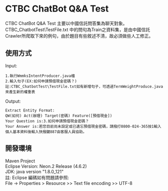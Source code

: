 # CTBC ChatBot Q&A Test
CTBC ChatBot Q&A Test 主要以中國信託問答集為聊天對象。CTBC_ChatbotTest\TestFile.txt 中的問句為Train之資料集，是由中國信託Crawler所爬取下來的例句，由於題目有些敘述不清，故必須做些人工修正。</br>

## 使用方式
Input:</br>
```
1.執行WmmksIntentProducer.java檔
2.輸入句子(EX:如何申請預借現金密碼？)
註:CTBC_ChatbotTest\TestFile.txt如有新增句子，可透過TermWeightProduce.java來產生新的權重表
```
Output:</br>
```
Extract Entity Format:
QW(如何) Act(辦理) Target(密碼) Feature([預借現金]) 
Your Question is:3.如何申請預借現金密碼？
Your Answer is:若您目前尚未設定或已遺忘預借現金密碼，請撥打0800-024-365按1輸入個人基本資料後輸入快撥鍵887由客服人員協助。
```

## 開發環境
Maven Project</br>
Eclipse Version: Neon.2 Release (4.6.2)</br>
JDK: java version "1.8.0_121"</br>
註: Eclipse 編碼如有問題請參照:</br>
File -> Properties > Resource >> Text file encoding >> UTF-8</br>

